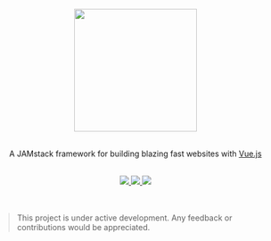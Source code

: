 <div align="center">
  <br>
  <img src="https://cdn.rawgit.com/gridsome/gridsome/master/assets/logo.png" width="220">
  <br>
  <br>
  <p>A JAMstack framework for building blazing fast websites with <a href="https://vuejs.org">Vue.js</a></p>
  <br>
  <a title="Downloads" href="https://github.com/gridsome/gridsome/releases/latest">
    <img src="https://img.shields.io/github/downloads/gridsome/gridsome/total.svg">
  </a>
  <a title="MIT License" href="LICENSE">
    <img src="https://img.shields.io/github/license/gridsome/gridsome.svg">
  </a>
  <a title="Follow on Twitter" href="https://twitter.com/gridsome">
    <img src="https://img.shields.io/twitter/follow/gridsome.svg?style=social&label=Follow">
  </a>
  <br>
  <br>
  <br>
</div>

> This project is under active development. Any feedback or contributions would be appreciated.
